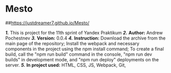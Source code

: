 # Mesto
##https://justdreamer7.github.io/Mesto/

***1.*** This is project for the 11th sprint of Yandex Praktikum
***2.*** **Author:** Andrew Pochestnev
***3.*** **Version:** 0.0.4
***4.*** **Instruction:** Download the archive from the main page of the repository;
Install the webpack and necessary components in the project using the npm install сommand;
To create a final build, call the "npm run build" command in the console, "npm run dev builds" in development mode, and "npm run deploy" deployments on the server.
***5.*** **In project used:** HTML, CSS, JS, Webpack, Git, 